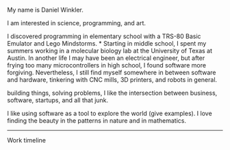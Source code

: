 My name is Daniel Winkler.

I am interested in science, programming, and art.

I discovered programming in elementary school with a TRS-80 Basic Emulator and Lego Mindstorms. * Starting in middle school, I spent my summers working in a molecular biology lab at the University of Texas at Austin. In another life I may have been an electrical engineer, but after frying too many microcontrollers in high school, I found software more forgiving. Nevertheless, I still find myself somewhere in between software and hardware, tinkering with CNC mills, 3D printers, and robots in general.

building things, solving problems, I like the intersection between business, software, startups, and all that junk.

I like using software as a tool to explore the world (give examples). 
I love finding the beauty in the patterns in nature and in mathematics.

________
Work timeline
